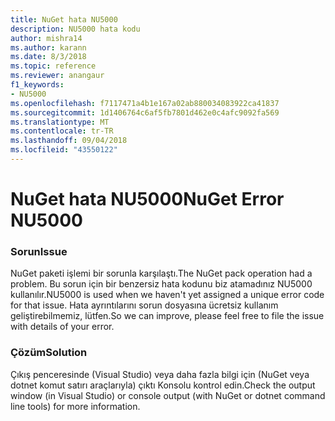 ```yaml
---
title: NuGet hata NU5000
description: NU5000 hata kodu
author: mishra14
ms.author: karann
ms.date: 8/3/2018
ms.topic: reference
ms.reviewer: anangaur
f1_keywords:
- NU5000
ms.openlocfilehash: f7117471a4b1e167a02ab880034083922ca41837
ms.sourcegitcommit: 1d1406764c6af5fb7801d462e0c4afc9092fa569
ms.translationtype: MT
ms.contentlocale: tr-TR
ms.lasthandoff: 09/04/2018
ms.locfileid: "43550122"
---
```

# <a name="nuget-error-nu5000"></a><span data-ttu-id="207b4-103">NuGet hata NU5000</span><span class="sxs-lookup"><span data-stu-id="207b4-103">NuGet Error NU5000</span></span>

### <a name="issue"></a><span data-ttu-id="207b4-104">Sorun</span><span class="sxs-lookup"><span data-stu-id="207b4-104">Issue</span></span>

<span data-ttu-id="207b4-105">NuGet paketi işlemi bir sorunla karşılaştı.</span><span class="sxs-lookup"><span data-stu-id="207b4-105">The NuGet pack operation had a problem.</span></span> <span data-ttu-id="207b4-106">Bu sorun için bir benzersiz hata kodunu biz atamadınız NU5000 kullanılır.</span><span class="sxs-lookup"><span data-stu-id="207b4-106">NU5000 is used when we haven't yet assigned a unique error code for that issue.</span></span> <span data-ttu-id="207b4-107">Hata ayrıntılarını sorun dosyasına ücretsiz kullanım geliştirebilmemiz, lütfen.</span><span class="sxs-lookup"><span data-stu-id="207b4-107">So we can improve, please feel free to file the issue with details of your error.</span></span>


### <a name="solution"></a><span data-ttu-id="207b4-108">Çözüm</span><span class="sxs-lookup"><span data-stu-id="207b4-108">Solution</span></span>

<span data-ttu-id="207b4-109">Çıkış penceresinde (Visual Studio) veya daha fazla bilgi için (NuGet veya dotnet komut satırı araçlarıyla) çıktı Konsolu kontrol edin.</span><span class="sxs-lookup"><span data-stu-id="207b4-109">Check the output window (in Visual Studio) or console output (with NuGet or dotnet command line tools) for more information.</span></span>


